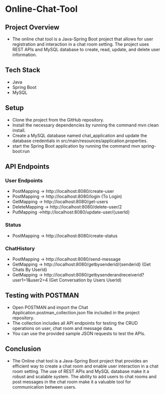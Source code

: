 # Online-Chat-Tool

## Project Overview
- The online chat tool is a Java-Spring Boot project that allows for user registration and interaction in a chat room setting. The project 
  uses REST APIs and MySQL database to create, read, update, and delete user information.
  
## Tech Stack
- Java
- Spring Boot
- MySQL  

## Setup
- Clone the project from the GitHub repository.
- Install the necessary dependencies by running the command mvn clean install.
- Create a MySQL database named chat_application and update the database credentials in src/main/resources/application.properties.
- start the Spring Boot application by running the command mvn spring-boot:run

## API Endpoints

  ### User Endpoints
  - PostMapping -> http://localhost:8080/create-user
  - PostMapping -> http://localhost:8080/login (To Login)
  - GetMapping -> http://localhost:8080/get-users
  - DeleteMapping -> http://localhost:8080/delete-user/2
  - PutMapping ->http://localhost:8080/update-user/{userId}
  
  ### Status
  - PostMapping -> http://localhost:8080/create-status
  
  ### ChatHistory
  - PostMapping -> http://localhost:8080/send-message
  - GetMapping -> http://localhost:8080/getbysenderid/{senderid} (Get Chats By UserId)
  - GetMapping -> http://localhost:8080/getbysenderandreceiverid?user1=1&user2=4 (Get Conversation by Users UserId)
  
## Testing with POSTMAN
- Open POSTMAN and import the Chat Application.postman_collection.json file included in the project repository.
- The collection includes all API endpoints for testing the CRUD operations on user, chat room and message data.
- You can use the provided sample JSON requests to test the APIs.  

## Conclusion
- The Online chat tool is a Java-Spring Boot project that provides an efficient way to create a chat room and enable user interaction in a 
  chat room setting. The use of REST APIs and MySQL database make it a robust and scalable system. The ability to add users to chat rooms 
  and post messages in the chat room make it a valuable tool for communication between users.












